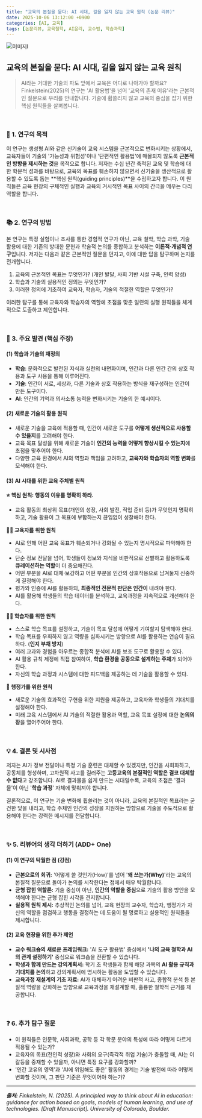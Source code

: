 ```yaml
---
title: "교육의 본질을 묻다: AI 시대, 길을 잃지 않는 교육 원칙 (논문 리뷰)"
date: 2025-10-06 13:12:00 +0900
categories: [AI, 교육]
tags: [논문리뷰, 교육철학, AI윤리, 교수법, 학습과학]
---
```


![이미지l](/assets/principled-way-1)

## 교육의 본질을 묻다: AI 시대, 길을 잃지 않는 교육 원칙

> AI라는 거대한 기술의 파도 앞에서 교육은 어디로 나아가야 할까요? Finkelstein(2025)의 연구는 'AI 활용법'을 넘어 '교육의 존재 이유'라는 근본적인 질문으로 우리를 안내합니다. 기술에 휩쓸리지 않고 교육의 중심을 잡기 위한 핵심 원칙들을 살펴봅니다.

<br>

### 🎯 1. 연구의 목적

이 연구는 생성형 AI와 같은 신기술이 교육 시스템을 근본적으로 변화시키는 상황에서, 교육자들이 기술의 '가능성과 위험성'이나 '단편적인 활용법'에 매몰되지 않도록 **근본적인 방향을 제시하는 것**을 목적으로 합니다. 저자는 수십 년간 축적된 교육 및 학습에 대한 학문적 성과를 바탕으로, 교육의 목표를 훼손하지 않으면서 신기술을 생산적으로 활용할 수 있도록 돕는 **핵심 원칙(guiding principles)**을 수립하고자 합니다. 이 원칙들은 교육 현장의 구체적인 실행과 교육의 거시적인 목표 사이의 간극을 메우는 다리 역할을 합니다.

<br>

### 📚 2. 연구의 방법

본 연구는 특정 실험이나 조사를 통한 경험적 연구가 아닌, 교육 철학, 학습 과학, 기술 활용에 대한 기존의 방대한 문헌과 학술적 논의를 종합하고 분석하는 **이론적·개념적 연구**입니다. 저자는 다음과 같은 근본적인 질문을 던지고, 이에 대한 답을 탐구하며 논지를 전개합니다.

1.  교육의 근본적인 목표는 무엇인가? (개인 발달, 사회 기반 시설 구축, 인력 양성)
2.  학습과 기술의 실용적인 정의는 무엇인가?
3.  이러한 정의에 기초하여 교육자, 학습자, 기술의 적절한 역할은 무엇인가?

이러한 탐구를 통해 교육자와 학습자의 역할에 초점을 맞춘 일련의 실행 원칙들을 체계적으로 도출하고 제안합니다.

<br>

### 🔑 3. 주요 발견 (핵심 주장)

#### (1) 학습과 기술의 재정의

* **학습**: 문화적으로 발전된 지식과 실천의 내면화이며, 인간과 다른 인간 간의 상호 작용과 도구 사용을 통해 이루어진다.
* **기술**: 인간이 서로, 세상과, 다른 기술과 상호 작용하는 방식을 재구성하는 인간이 만든 도구이다.
* **AI**: 인간의 기억과 의사소통 능력을 변화시키는 기술의 한 예시이다.

#### (2) 새로운 기술의 활용 원칙

* 새로운 기술을 교육에 적용할 때, 인간이 새로운 도구를 **어떻게 생산적으로 사용할 수 있을지**를 고려해야 한다.
* 교육 목표 달성을 위해 새로운 기술이 **인간의 능력을 어떻게 향상시킬 수 있는지**에 초점을 맞추어야 한다.
* 다양한 교육 환경에서 AI의 역할과 책임을 고려하고, **교육자와 학습자의 역할 변화**를 모색해야 한다.

#### (3) AI 시대를 위한 교육 주체별 원칙

**⭐ 핵심 원칙: 행동의 이유를 명확히 하라.**
- 교육 활동의 최상위 목표(개인의 성장, 사회 발전, 직업 준비 등)가 무엇인지 명확히 하고, 기술 활용이 그 목표에 부합하는지 끊임없이 성찰해야 한다.

**🧑‍🏫 교육자를 위한 원칙**
* AI로 인해 어떤 교육 목표가 훼손되거나 강화될 수 있는지 명시적으로 파악해야 한다.
* 단순 정보 전달을 넘어, 학생들이 정보와 지식을 비판적으로 선별하고 활용하도록 **큐레이션하는 역할**이 더 중요해진다.
* 어떤 부분을 AI로 대체·보강하고 어떤 부분을 인간의 상호작용으로 남겨둘지 신중하게 결정해야 한다.
* 평가와 인증에 AI를 활용하되, **최종적인 전문적 판단은 인간이** 내려야 한다.
* AI를 활용해 학생들의 학습 데이터를 분석하고, 교육과정을 지속적으로 개선해야 한다.

**🧑‍🎓 학습자를 위한 원칙**
* 스스로 학습 목표를 설정하고, 기술이 목표 달성에 어떻게 기여할지 탐색해야 한다.
* 학습 목표를 우회하지 않고 역량을 심화시키는 방향으로 AI를 활용하는 연습이 필요하다. (**인지 부채 방지**)
* 여러 교과와 경험을 아우르는 종합적 분석에 AI를 보조 도구로 활용할 수 있다.
* AI 활용 규칙 제정에 직접 참여하여, **학습 환경을 공동으로 설계하는 주체**가 되어야 한다.
* 자신의 학습 과정과 시스템에 대한 피드백을 제공하는 데 기술을 활용할 수 있다.

**🏢 행정가를 위한 원칙**
* 새로운 기술의 효과적인 구현을 위한 지원을 제공하고, 교육자와 학생들의 기대치를 설정해야 한다.
* 미래 교육 시스템에서 AI 기술의 적절한 활용과 역할, 교육 목표 설정에 대한 **논의의 장**을 열어주어야 한다.

<br>

### 💡 4. 결론 및 시사점

저자는 AI가 정보 전달이나 특정 기술 훈련은 대체할 수 있겠지만, 인간을 사회화하고, 공동체를 형성하며, 고차원적 사고를 길러주는 **고등교육의 본질적인 역할은 결코 대체할 수 없다**고 강조합니다. AI로 결과물을 쉽게 만드는 시대일수록, 교육의 초점은 '결과물'이 아닌 '**학습 과정**' 자체에 맞춰져야 합니다.

결론적으로, 이 연구는 기술 변화에 휩쓸리는 것이 아니라, 교육의 본질적인 목표라는 굳건한 닻을 내리고, 학습 주체인 인간의 성장을 지원하는 방향으로 기술을 주도적으로 활용해야 한다는 강력한 메시지를 전달합니다.

<br>

### ✨ 5. 리뷰어의 생각 더하기 (ADD+ One)

#### (1) 이 연구의 탁월한 점 (강점)

* **근본으로의 회귀:** '어떻게 쓸 것인가(How)'를 넘어 '**왜 쓰는가(Why)**'라는 교육의 본질적 질문으로 돌아가 논의를 시작한다는 점에서 매우 탁월합니다.
* **균형 잡힌 역할론:** 기술 중심이 아닌, **인간의 역할을 중심**으로 기술의 활용 방안을 모색해야 한다는 균형 잡힌 시각을 견지합니다.
* **실용적 원칙 제시:** 추상적인 논의를 넘어, 교육 현장의 교수자, 학습자, 행정가가 자신의 역할을 점검하고 행동을 결정하는 데 도움이 될 명료하고 실용적인 원칙들을 제시합니다.

#### (2) 교육 현장을 위한 추가 제언

* **교수 워크숍의 새로운 프레임워크:** 'AI 도구 활용법' 중심에서 **'나의 교육 철학과 AI의 관계 설정하기'** 중심으로 워크숍을 전환할 수 있습니다.
* **학생과 함께 만드는 강의계획서:** 학기 초 학생들과 함께 해당 과목의 **AI 활용 규칙과 기대치를 논의**하고 강의계획서에 명시하는 활동을 도입할 수 있습니다.
* **교육과정 재설계의 기초 자료:** AI가 대체하기 어려운 비판적 사고, 종합적 분석 등 본질적 역량을 강화하는 방향으로 교육과정을 재설계할 때, 훌륭한 철학적 근거를 제공합니다.

<br>

### ❓ 6. 추가 탐구 질문

* 이 원칙들은 인문학, 사회과학, 공학 등 각 학문 분야의 특성에 따라 어떻게 다르게 적용될 수 있는가?
* 교육자의 목표(전인적 성장)와 사회의 요구(즉각적 취업 기술)가 충돌할 때, AI는 이 갈등을 중재할 수 있을까, 아니면 특정 요구를 강화할까?
* '인간 고유의 영역'과 'AI에 위임해도 좋은' 활동의 경계는 기술 발전에 따라 어떻게 변화할 것이며, 그 판단 기준은 무엇이어야 하는가?

---

_**출처:** Finkelstein, N. (2025). A principled way to think about AI in education: guidance for action based on goals, models of human learning, and use of technologies. [Draft Manuscript]. University of Colorado, Boulder._
